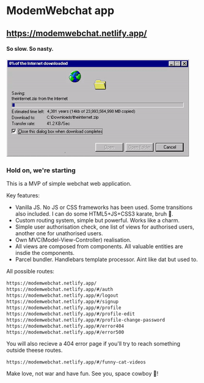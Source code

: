 # ModemWebchat app
## https://modemwebchat.netlify.app/
#### So slow. So nasty.
![I mean theeese times, you know.](/github/slow_file_copy.gif)

### Hold on, we're starting
This is a MVP of simple webchat web application.

Key features:
- Vanilla JS. No JS or CSS frameworks has been used. Some transitions also included. I can do some HTML5+JS+CSS3 karate, bruh :vulcan_salute:. 
- Custom routing system, simple but powerful. Works like a charm.
- Simple user authorisation check, one list of views for authorised users, another one for unathorised users.
- Own MVC(Model-View-Controller) realisation.
- All views are composed from components. All valuable entities are insdie the components.  
- Parcel bundler. Handlebars template processor. Aint like dat but used to.

All possible routes:
```
https://modemwebchat.netlify.app/
https://modemwebchat.netlify.app/#/auth
https://modemwebchat.netlify.app/#/logout
https://modemwebchat.netlify.app/#/signup
https://modemwebchat.netlify.app/#/profile
https://modemwebchat.netlify.app/#/profile-edit
https://modemwebchat.netlify.app/#/profile-change-password
https://modemwebchat.netlify.app/#/error404
https://modemwebchat.netlify.app/#/error500
```

You will also recieve a 404 error page if you'll try to reach something outside theese routes. 
```
https://modemwebchat.netlify.app/#/funny-cat-videos
```

Make love, not war and have fun. See you, space cowboy :metal:!